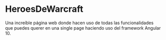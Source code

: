# HeroesDeWarcraft
Una increíble página web donde hacen uso de todas las funcionalidades que puedes querer en una single page haciendo uso del framework Angular 10.

